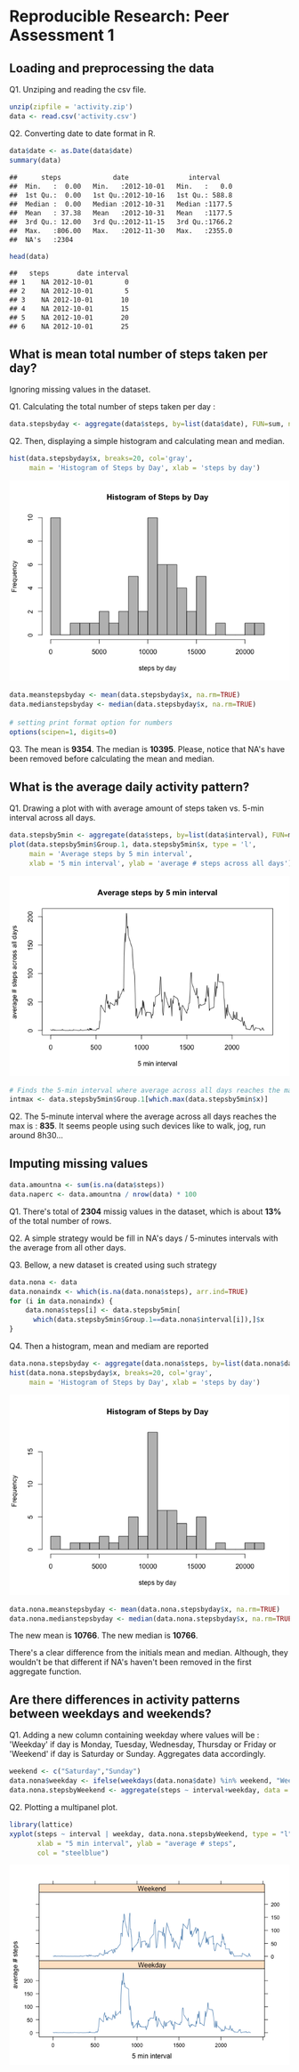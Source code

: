 # Reproducible Research: Peer Assessment 1

## Loading and preprocessing the data

Q1. Unziping and reading the csv file.


```r
unzip(zipfile = 'activity.zip')
data <- read.csv('activity.csv')
```

Q2. Converting date to date format in R.


```r
data$date <- as.Date(data$date)
summary(data)
```

```
##      steps             date               interval     
##  Min.   :  0.00   Min.   :2012-10-01   Min.   :   0.0  
##  1st Qu.:  0.00   1st Qu.:2012-10-16   1st Qu.: 588.8  
##  Median :  0.00   Median :2012-10-31   Median :1177.5  
##  Mean   : 37.38   Mean   :2012-10-31   Mean   :1177.5  
##  3rd Qu.: 12.00   3rd Qu.:2012-11-15   3rd Qu.:1766.2  
##  Max.   :806.00   Max.   :2012-11-30   Max.   :2355.0  
##  NA's   :2304
```

```r
head(data)
```

```
##   steps       date interval
## 1    NA 2012-10-01        0
## 2    NA 2012-10-01        5
## 3    NA 2012-10-01       10
## 4    NA 2012-10-01       15
## 5    NA 2012-10-01       20
## 6    NA 2012-10-01       25
```

## What is mean total number of steps taken per day?

Ignoring missing values in the dataset.

Q1. Calculating the total number of steps taken per day :


```r
data.stepsbyday <- aggregate(data$steps, by=list(data$date), FUN=sum, na.rm=TRUE)
```

Q2. Then, displaying a simple histogram and calculating mean and median.


```r
hist(data.stepsbyday$x, breaks=20, col='gray', 
     main = 'Histogram of Steps by Day', xlab = 'steps by day')
```

![](PA1_template_files/figure-html/unnamed-chunk-3-1.png) 

```r
data.meanstepsbyday <- mean(data.stepsbyday$x, na.rm=TRUE)
data.medianstepsbyday <- median(data.stepsbyday$x, na.rm=TRUE)

# setting print format option for numbers
options(scipen=1, digits=0)
```

Q3. The mean is **9354**. The median is **10395**. Please, notice that NA's have been removed before calculating the mean and median.

## What is the average daily activity pattern?

Q1. Drawing a plot with with average amount of steps taken vs. 5-min interval across all days.


```r
data.stepsby5min <- aggregate(data$steps, by=list(data$interval), FUN=mean, na.rm=TRUE)
plot(data.stepsby5min$Group.1, data.stepsby5min$x, type = 'l', 
     main = 'Average steps by 5 min interval', 
     xlab = '5 min interval', ylab = 'average # steps across all days')
```

![](PA1_template_files/figure-html/unnamed-chunk-4-1.png) 

```r
# Finds the 5-min interval where average across all days reaches the max
intmax <- data.stepsby5min$Group.1[which.max(data.stepsby5min$x)]
```

Q2. The 5-minute interval where the average across all days reaches the max is : **835**. It seems people using such devices like to walk, jog, run around 8h30...

## Imputing missing values


```r
data.amountna <- sum(is.na(data$steps))
data.naperc <- data.amountna / nrow(data) * 100
```

Q1. There's total of **2304** missig values in the dataset, which is about **13%** of the total number of rows.

Q2. A simple strategy would be fill in NA's days / 5-minutes intervals with the average from all other days. 

Q3. Bellow, a new dataset is created using such strategy


```r
data.nona <- data
data.nonaindx <- which(is.na(data.nona$steps), arr.ind=TRUE)
for (i in data.nonaindx) {
    data.nona$steps[i] <- data.stepsby5min[
      which(data.stepsby5min$Group.1==data.nona$interval[i]),]$x
}
```

Q4. Then a histogram, mean and mediam are reported


```r
data.nona.stepsbyday <- aggregate(data.nona$steps, by=list(data.nona$date), FUN=sum, na.rm=TRUE)
hist(data.nona.stepsbyday$x, breaks=20, col='gray', 
     main = 'Histogram of Steps by Day', xlab = 'steps by day')
```

![](PA1_template_files/figure-html/unnamed-chunk-7-1.png) 

```r
data.nona.meanstepsbyday <- mean(data.nona.stepsbyday$x, na.rm=TRUE)
data.nona.medianstepsbyday <- median(data.nona.stepsbyday$x, na.rm=TRUE)
```

The new mean is **10766**. The new median is **10766**.

There's a clear difference from the initials mean and median. Although, they wouldn't be that different if NA's haven't been removed in the first aggregate function.

## Are there differences in activity patterns between weekdays and weekends?

Q1. Adding a new column containing weekday where values will be : 'Weekday' if day is Monday, Tuesday, Wednesday, Thursday or Friday or 'Weekend' if day is Saturday or Sunday. Aggregates data accordingly. 


```r
weekend <- c("Saturday","Sunday")
data.nona$weekday <- ifelse(weekdays(data.nona$date) %in% weekend, "Weekend" , "Weekday")
data.nona.stepsbyWeekend <- aggregate(steps ~ interval+weekday, data = data.nona, mean)
```

Q2. Plotting a multipanel plot.


```r
library(lattice)
xyplot(steps ~ interval | weekday, data.nona.stepsbyWeekend, type = "l", layout = c(1,2), 
       xlab = "5 min interval", ylab = "average # steps", 
       col = "steelblue")
```

![](PA1_template_files/figure-html/unnamed-chunk-9-1.png) 

